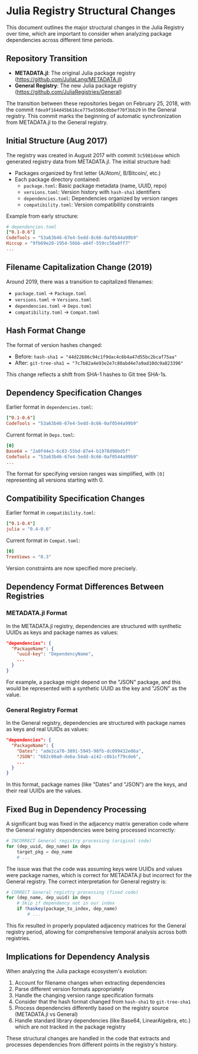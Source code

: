 # Julia Registry Structural Changes

This document outlines the major structural changes in the Julia Registry over time, which are important to consider when analyzing package dependencies across different time periods.

## Repository Transition

- **METADATA.jl**: The original Julia package registry (https://github.com/JuliaLang/METADATA.jl)
- **General Registry**: The new Julia package registry (https://github.com/JuliaRegistries/General)

The transition between these repositories began on February 25, 2018, with the commit `fdea9f164d45b616ce775e5506c0bbef70f3bb29` in the General registry. This commit marks the beginning of automatic synchronization from METADATA.jl to the General registry.

## Initial Structure (Aug 2017)

The registry was created in August 2017 with commit `3c5981deae` which generated registry data from METADATA.jl. The initial structure had:

- Packages organized by first letter (A/Atom/, B/Bitcoin/, etc.)
- Each package directory contained:
  - `package.toml`: Basic package metadata (name, UUID, repo)
  - `versions.toml`: Version history with `hash-sha1` identifiers
  - `dependencies.toml`: Dependencies organized by version ranges
  - `compatibility.toml`: Version compatibility constraints

Example from early structure:
```toml
# dependencies.toml
["0.1-0.6"]
CodeTools = "53a63b46-67e4-5edd-8c66-0af0544a99b9"
Hiccup = "9fb69e20-1954-56bb-a84f-559cc56a8ff7"
...
```

## Filename Capitalization Change (2019)

Around 2019, there was a transition to capitalized filenames:

- `package.toml` → `Package.toml`
- `versions.toml` → `Versions.toml`
- `dependencies.toml` → `Deps.toml`
- `compatibility.toml` → `Compat.toml`

## Hash Format Change

The format of version hashes changed:
- Before: `hash-sha1 = "44d22686c94c1f9dac4c6b4a47d55bc2bcaf75aa"`
- After: `git-tree-sha1 = "7c7b82a4e93e2e7c80abd4e7a9ad10dc9a823396"`

This change reflects a shift from SHA-1 hashes to Git tree SHA-1s.

## Dependency Specification Changes

Earlier format in `dependencies.toml`:
```toml
["0.1-0.6"]
CodeTools = "53a63b46-67e4-5edd-8c66-0af0544a99b9"
```

Current format in `Deps.toml`:
```toml
[0]
Base64 = "2a0f44e3-6c83-55bd-87e4-b1978d98bd5f"
CodeTools = "53a63b46-67e4-5edd-8c66-0af0544a99b9"
...
```

The format for specifying version ranges was simplified, with `[0]` representing all versions starting with 0.

## Compatibility Specification Changes

Earlier format in `compatibility.toml`:
```toml
["0.1-0.4"]
julia = "0.4-0.6"
```

Current format in `Compat.toml`:
```toml
[0]
TreeViews = "0.3"
```

Version constraints are now specified more precisely.

## Dependency Format Differences Between Registries

### METADATA.jl Format

In the METADATA.jl registry, dependencies are structured with synthetic UUIDs as keys and package names as values:

```json
"dependencies": {
  "PackageName": {
    "uuid-key": "DependencyName",
    ...
  }
}
```

For example, a package might depend on the "JSON" package, and this would be represented with a synthetic UUID as the key and "JSON" as the value.

### General Registry Format

In the General registry, dependencies are structured with package names as keys and real UUIDs as values:

```json
"dependencies": {
  "PackageName": {
    "Dates": "ade2ca70-3891-5945-98fb-dc099432e06a",
    "JSON": "682c06a0-de6a-54ab-a142-c8b1cf79cde6",
    ...
  }
}
```

In this format, package names (like "Dates" and "JSON") are the keys, and their real UUIDs are the values.

## Fixed Bug in Dependency Processing

A significant bug was fixed in the adjacency matrix generation code where the General registry dependencies were being processed incorrectly:

```julia
# INCORRECT General registry processing (original code)
for (dep_uuid, dep_name) in deps
    target_pkg = dep_name
    # ...
```

The issue was that the code was assuming keys were UUIDs and values were package names, which is correct for METADATA.jl but incorrect for the General registry. The correct interpretation for General registry is:

```julia
# CORRECT General registry processing (fixed code)
for (dep_name, dep_uuid) in deps
    # Skip if dependency not in our index
    if !haskey(package_to_index, dep_name)
        # ...
```

This fix resulted in properly populated adjacency matrices for the General registry period, allowing for comprehensive temporal analysis across both registries.

## Implications for Dependency Analysis

When analyzing the Julia package ecosystem's evolution:

1. Account for filename changes when extracting dependencies
2. Parse different version formats appropriately
3. Handle the changing version range specification formats
4. Consider that the hash format changed from `hash-sha1` to `git-tree-sha1`
5. Process dependencies differently based on the registry source (METADATA.jl vs General)
6. Handle standard library dependencies (like Base64, LinearAlgebra, etc.) which are not tracked in the package registry

These structural changes are handled in the code that extracts and processes dependencies from different points in the registry's history.